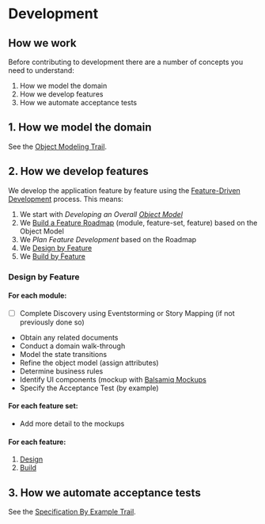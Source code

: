 # Development

## How we work

Before contributing to development there are a number of concepts you need to understand:

1. How we model the domain
2. How we develop features
3. How we automate acceptance tests

## 1. How we model the domain

See the [Object Modeling Trail](../../education/trails/object-modeling.md).

## 2. How we develop features

We develop the application feature by feature using the [Feature-Driven Development](https://en.wikipedia.org/wiki/Feature-driven_development) process. This means:

1. We start with _Developing an Overall [Object Model](../../education/trails/object-modeling.md)_
2. We [Build a Feature Roadmap](./fdd/feature-list.md) (module, feature-set, feature) based on the Object Model
3. We _Plan Feature Development_ based on the Roadmap
4. We [Design by Feature](./fdd/design-feature.md)
5. We [Build by Feature](./fdd/build-feature.md)

### Design by Feature

#### For each module:

- [ ] Complete Discovery using Eventstorming or Story Mapping (if not previously done so)
* Obtain any related documents
* Conduct a domain walk-through
* Model the state transitions
* Refine the object model (assign attributes)
* Determine business rules
* Identify UI components (mockup with [Balsamiq Mockups](https://balsamiq.com/products/mockups/)
* Specify the Acceptance Test (by example)

#### For each feature set:

* Add more detail to the mockups

#### For each feature:

1. [Design](./fdd/design-feature.md)
2. [Build](./fdd/build-feature.md)

## 3. How we automate acceptance tests

See the [Specification By Example Trail](../../education/trails/specification-by-example.md).
